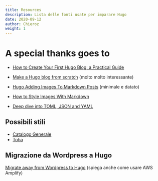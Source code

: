 ```yaml
---
title: Resources
description: Lista delle fonti usate per imparare Hugo
date: 2020-09-12
author: Chieroz
weight: 1
---
```


# A special thanks goes to

- [How to Create Your First Hugo Blog: a Practical Guide](https://www.freecodecamp.org/news/your-first-hugo-blog-a-practical-guide/)
- [Make a Hugo blog from scratch](https://zwbetz.com/make-a-hugo-blog-from-scratch/) (molto molto interessante)
- [Hugo Adding Images To Markdown Posts](https://tutorialedge.net/golang/hugo/hugo-adding-images-to-posts/) (minimale e datato)
- [How to Style Images With Markdown](https://www.xaprb.com/blog/how-to-style-images-with-markdown/)

- [Deep dive into TOML, JSON and YAML](https://gohugohq.com/howto/toml-json-yaml-comparison/)

## Possibili stili

- [Catalogo Generale](https://themes.gohugo.io/)
- [Toha](https://themes.gohugo.io/toha/)

## Migrazione da Wordpress a Hugo

[Migrate away from Wordpress to Hugo](https://neuralmarkettrends.com/tutorials/wordpress-hugo-aws-amplify/) (spiega anche come usare AWS Amplify)
